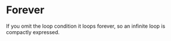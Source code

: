 # Forever

If you omit the loop condition it loops forever, so an infinite loop is compactly expressed.